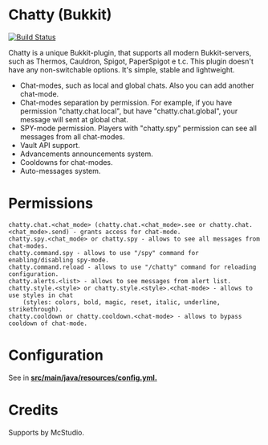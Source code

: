 # Chatty (Bukkit)
[![Build Status](https://ci.minemoon.ru/job/chatty/badge/icon)](https://ci.minemoon.ru/job/chatty/)

Chatty is a unique Bukkit-plugin, that supports all modern Bukkit-servers, such as Thermos, Cauldron, Spigot, PaperSpigot e t.c. This plugin doesn't have any non-switchable options. It's simple, stable and lightweight.

  - Chat-modes, such as local and global chats. Also you can add another chat-mode.
  - Chat-modes separation by permission. For example, if you have permission "chatty.chat.local", but have "chatty.chat.global", your message will sent at global chat.
  - SPY-mode permission. Players with "chatty.spy" permission can see all messages from all chat-modes.
  - Vault API support.
  - Advancements announcements system.
  - Cooldowns for chat-modes.
  - Auto-messages system.
  
# Permissions
    chatty.chat.<chat_mode> (chatty.chat.<chat_mode>.see or chatty.chat.<chat_mode>.send) - grants access for chat-mode.
    chatty.spy.<chat_mode> or chatty.spy - allows to see all messages from chat-modes.
    chatty.command.spy - allows to use "/spy" command for enabling/disabling spy-mode.
    chatty.command.reload - allows to use "/chatty" command for reloading configuration.
    chatty.alerts.<list> - allows to see messages from alert list.
    chatty.style.<style> or chatty.style.<style>.<chat-mode> - allows to use styles in chat
        (styles: colors, bold, magic, reset, italic, underline, strikethrough).
    chatty.cooldown or chatty.cooldown.<chat-mode> - allows to bypass cooldown of chat-mode.

# Configuration
See in <b><u>src/main/java/resources/config.yml.</u></b>

# Credits
Supports by McStudio.
